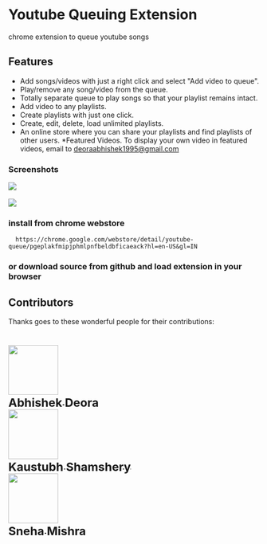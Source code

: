 # Youtube Queuing Extension
chrome extension to queue youtube songs

## Features

* Add songs/videos with just a right click and select "Add video to queue".
* Play/remove any song/video from the queue.
* Totally separate queue to play songs so that your playlist remains intact.
* Add video to any playlists.
* Create playlists with just one click.
* Create, edit, delete, load unlimited playlists.
* An online store where you can share your playlists and find playlists of other users. 
*Featured Videos. To display your own video in featured videos, email to deoraabhishek1995@gmail.com

### Screenshots

<img src="https://lh3.googleusercontent.com/_1kfngtDR_L5IYNKd_29m5bImOXjZku3KpXPNNomrijUZjsXHpLVBBRGW2En_kpdJzie31NWUw=w640-h400-e365" /><br /><br/><img src="https://lh3.googleusercontent.com/9-HalZmAnz5kz4kXPgBX6abPLM52R5JReJ3ZTx-vMlJcbl1i9caVyqDN55cRDiG7w8uJ39mVSfA=w640-h400-e365" /><br />

### install from chrome webstore

```
  https://chrome.google.com/webstore/detail/youtube-queue/pgeplakfmipjphmlpnfbeldbficaeack?hl=en-US&gl=IN
```

### or download source from github and load extension in your browser

## Contributors

Thanks goes to these wonderful people for their contributions:

 # [<img src="https://avatars3.githubusercontent.com/u/9638595?s=400&v=4" width="100px;"/><br /><sub>Abhishek Deora</sub>](https://github.com/adeora7/) <br />[<img src="https://avatars0.githubusercontent.com/u/10321682?s=400&v=4" width="100px;"/><br /><sub>Kaustubh Shamshery</sub>](https://github.com/KaustubhShamshery) <br />[<img src="https://avatars3.githubusercontent.com/u/33183263?s=400&v=4" width="100px;"/><br /><sub>Sneha Mishra</sub>](https://github.com/Tlazypanda) 
